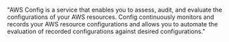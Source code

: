"AWS Config is a service that enables you to assess, audit, and evaluate the configurations of your AWS resources. Config continuously monitors and records your AWS resource configurations and allows you to automate the evaluation of recorded configurations against desired configurations."